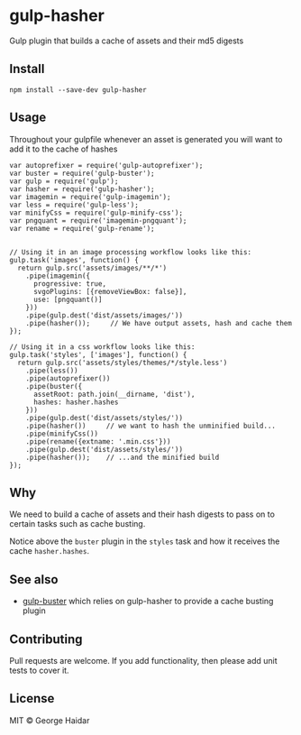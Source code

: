 gulp-hasher
===========

Gulp plugin that builds a cache of assets and their md5 digests

## Install

    npm install --save-dev gulp-hasher

## Usage

Throughout your gulpfile whenever an asset is generated you will want to add it
to the cache of hashes


    var autoprefixer = require('gulp-autoprefixer');
    var buster = require('gulp-buster');
    var gulp = require('gulp');
    var hasher = require('gulp-hasher');
    var imagemin = require('gulp-imagemin');
    var less = require('gulp-less');
    var minifyCss = require('gulp-minify-css');
    var pngquant = require('imagemin-pngquant');
    var rename = require('gulp-rename');


    // Using it in an image processing workflow looks like this:
    gulp.task('images', function() {
      return gulp.src('assets/images/**/*')
        .pipe(imagemin({
          progressive: true,
          svgoPlugins: [{removeViewBox: false}],
          use: [pngquant()]
        }))
        .pipe(gulp.dest('dist/assets/images/'))
        .pipe(hasher());     // We have output assets, hash and cache them
    });

    // Using it in a css workflow looks like this:
    gulp.task('styles', ['images'], function() {
      return gulp.src('assets/styles/themes/*/style.less')
        .pipe(less())
        .pipe(autoprefixer())
        .pipe(buster({
          assetRoot: path.join(__dirname, 'dist'),
          hashes: hasher.hashes
        }))
        .pipe(gulp.dest('dist/assets/styles/'))
        .pipe(hasher())     // we want to hash the unminified build...
        .pipe(minifyCss())
        .pipe(rename({extname: '.min.css'}))
        .pipe(gulp.dest('dist/assets/styles/'))
        .pipe(hasher());    // ...and the minified build
    });

## Why

We need to build a cache of assets and their hash digests to pass on to certain
tasks such as cache busting.

Notice above the `buster` plugin in the `styles` task and how it receives the
cache `hasher.hashes`.

## See also

- [gulp-buster][1] which relies on gulp-hasher to provide a cache busting plugin

[1]: https://github.com/disintegrator/gulp-buster

## Contributing

Pull requests are welcome. If you add functionality, then please add unit tests to cover it.

## License

MIT © George Haidar

